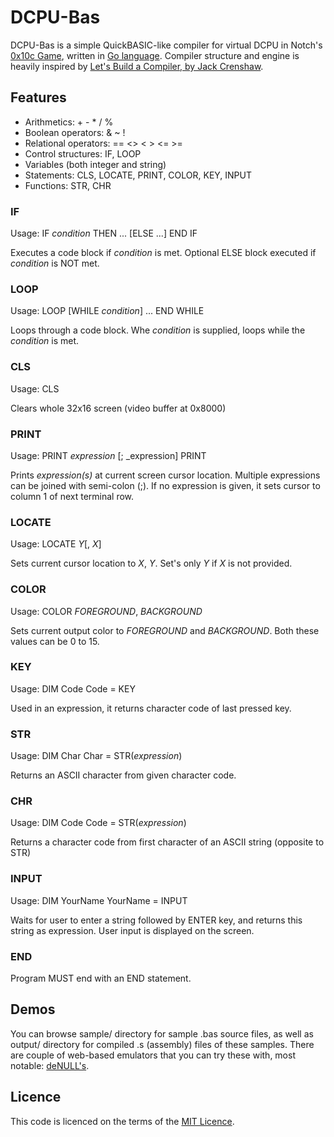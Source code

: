# DCPU-Bas

DCPU-Bas is a simple QuickBASIC-like compiler for virtual DCPU in Notch's [0x10c Game](http://www.0x10c.com), written in [Go language](http://golang.org).
Compiler structure and engine is heavily inspired by [Let's Build a Compiler, by Jack Crenshaw](http://compilers.iecc.com/crenshaw/).

## Features

* Arithmetics: + - * / %
* Boolean operators: & ~ !
* Relational operators: == <> < > <= >=
* Control structures: IF, LOOP
* Variables (both integer and string)
* Statements: CLS, LOCATE, PRINT, COLOR, KEY, INPUT
* Functions: STR, CHR

### IF

Usage:
    IF _condition_ THEN
        ...
    [ELSE
        ...]
    END IF

Executes a code block if _condition_ is met. Optional ELSE block executed if _condition_ is NOT met.

### LOOP

Usage:
    LOOP [WHILE _condition_]
        ...
    END WHILE

Loops through a code block. Whe _condition_ is supplied, loops while the _condition_ is met.

### CLS

Usage:
    CLS

Clears whole 32x16 screen (video buffer at 0x8000)

### PRINT

Usage:
    PRINT _expression_ [; _expression]
    PRINT

Prints _expression(s)_ at current screen cursor location. Multiple expressions can be joined with semi-colon (;). If no expression is given, it sets cursor to column 1 of next terminal row.

### LOCATE

Usage:
    LOCATE _Y_[, _X_]

Sets current cursor location to _X_, _Y_. Set's only _Y_ if _X_ is not provided.

### COLOR

Usage:
    COLOR _FOREGROUND_, _BACKGROUND_

Sets current output color to _FOREGROUND_ and _BACKGROUND_. Both these values can be 0 to 15.

### KEY

Usage:
    DIM Code
    Code = KEY 

Used in an expression, it returns character code of last pressed key.

### STR

Usage:
    DIM Char
    Char = STR(_expression_)

Returns an ASCII character from given character code.

### CHR

Usage:
    DIM Code
    Code = STR(_expression_)

Returns a character code from first character of an ASCII string (opposite to STR)

### INPUT

Usage:
    DIM YourName
    YourName = INPUT

Waits for user to enter a string followed by ENTER key, and returns this string as expression. User input is displayed on the screen.

### END

Program MUST end with an END statement.

## Demos

You can browse sample/ directory for sample .bas source files, as well as output/ directory for compiled .s (assembly) files of these samples.
There are couple of web-based emulators that you can try these with, most notable: [deNULL's](http://denull.ru/dcpu/dcpu.htm).

## Licence

This code is licenced on the terms of the [MIT Licence](http://www.opensource.org/licenses/mit-license.php).
